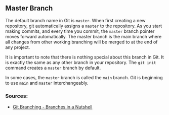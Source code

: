 ## Master Branch

The default branch name in Git is `master`. When first creating a new repository, git automatically assigns a `master` to the repository. As you start making commits, and every time you commit, the `master` branch pointer moves forward automatically. The master branch is the main branch where all changes from other working branching will be merged to at the end of any project.

It is important to note that there is nothing special about this branch in Git. It is exactly the same as any other branch in your repository. The `git init` command creates a `master` branch by default.

In some cases, the `master` branch is called the `main` branch. Git is beginning to use `main` and `master` interchangeably.


### Sources:
* [Git Branching - Branches in a Nutshell](https://git-scm.com/book/en/v2/Git-Branching-Branches-in-a-Nutshell)
